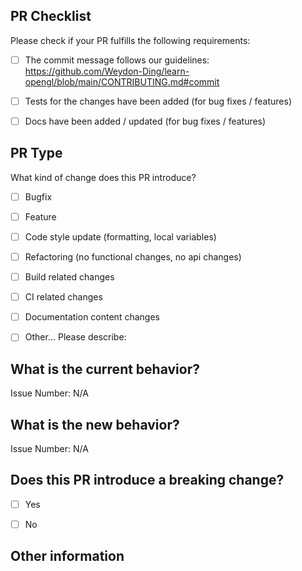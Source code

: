 ## PR Checklist
Please check if your PR fulfills the following requirements:

- [ ] The commit message follows our guidelines: https://github.com/Weydon-Ding/learn-opengl/blob/main/CONTRIBUTING.md#commit
- [ ] Tests for the changes have been added (for bug fixes / features)
- [ ] Docs have been added / updated (for bug fixes / features)


## PR Type
What kind of change does this PR introduce?

<!-- Please check the one that applies to this PR using "x". -->

- [ ] Bugfix
- [ ] Feature
- [ ] Code style update (formatting, local variables)
- [ ] Refactoring (no functional changes, no api changes)
- [ ] Build related changes
- [ ] CI related changes
- [ ] Documentation content changes
- [ ] Other... Please describe:


## What is the current behavior?
<!-- Please describe the current behavior that you are modifying, or link to a relevant issue. -->

Issue Number: N/A


## What is the new behavior?
<!-- Please describe the new behavior that you are adding, or link to a relevant issue. -->

Issue Number: N/A


## Does this PR introduce a breaking change?

- [ ] Yes
- [ ] No


<!-- If this PR contains a breaking change, please describe the impact and migration path for existing applications below. -->


## Other information